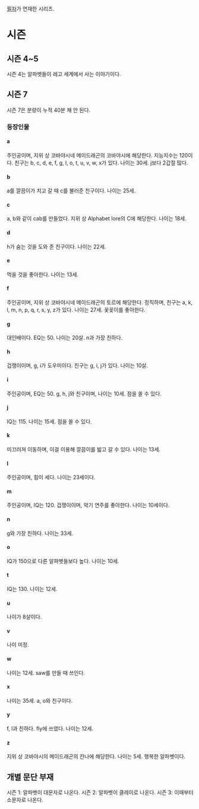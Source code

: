 [필자](https://github.com/SeanSentIGPCkr/SeanSentIGPCkr)가 연재한 시리즈.
# 시즌
## 시즌 4~5
시즌 4는 알파벳들이 레고 세계에서 사는 이야기이다.
## 시즌 7
시즌 7은 분량이 누적 40분 채 안 된다.
### 등장인물
#### a
주인공이며, 지위 상 코바야시네 메이드래곤의 코바야시에 해당한다. 지능지수는 120이다. 친구는 b, c, d, e, f, g, l, o, t, u, v, w, x가 있다. 나이는 30세. j보다 2갑절 많다.
#### b
a를 깔끔이가 치고 갈 때 c를 불러준 친구이다. 나이는 25세.
#### c
a, b와 같이 cab를 만들었다. 지위 상 Alphabet lore의 C에 해당한다. 나이는 18세.
#### d
h가 숨는 것을 도와 준 친구이다. 나이는 22세.
#### e
먹을 것을 좋아한다. 나이는 13세.
#### f
주인공이며, 지위 상 코바야시네 메이드래곤의 토르에 해당한다. 정직하며, 친구는 a, k, l, m, n, p, q, r, s, y, z가 있다. 나이는 27세. 꽃꽂이를 좋아한다.
#### g
대인배이다. EQ는 50. 나이는 20살. n과 가장 친하다.
#### h
겁쟁이이며, g, i가 도우미이다. 친구는 g, i, j가 있다. 나이는 10살.
#### i
주인공이며, EQ는 50. g, h, j와 친구이며, 나이는 10세. 점을 쏠 수 있다.
#### j
IQ는 115. 나이는 15세. 점을 쏠 수 있다.
#### k
미끄러져 이동하며, 이걸 이용해 깔끔이를 밟고 갈 수 있다. 나이는 13세.
#### l
주인공이며, 힘이 세다. 나이는 23세이다.
#### m
주인공이며, IQ는 120. 겁쟁이이며, 악기 연주를 좋아한다. 나이는 10세이다.
#### n
g와 가장 친하다. 나이는 33세. 
#### o
IQ가 150으로 다른 알파벳들보다 높다. 나이는 10세.
#### t
IQ는 130. 나이는 12세.
#### u
나이가 8살이다.
#### v
나이 미정.
#### w
나이는 12세. saw를 만들 때 쓰인다.
#### x
나이는 35세. a, o와 친구이다.
#### y
f, l과 친하다. fly에 쓰였다. 나이는 12세.
#### z
지위 상 코바야시의 메이드래곤의 칸나에 해당한다. 나이는 5세. 행복한 알파벳이다.
## 개별 문단 부재
시즌 1: 알파벳이 대문자로 나온다.
시즌 2: 알파벳이 클레이로 나온다.
시즌 3: 이때부터 소문자로 나온다.
